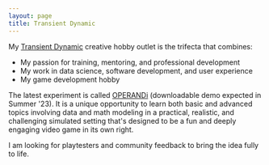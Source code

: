 ```yaml
---
layout: page
title: Transient Dynamic
---
```


My [Transient Dynamic](https://transient-dynamic.itch.io/) creative hobby outlet is the trifecta that combines:

 - My passion for training, mentoring, and professional development
 - My work in data science, software development, and user experience
 - My game development hobby

The latest experiment is called [OPERANDi](https://transient-dynamic.itch.io/operandi) (downloadable demo expected in Summer '23). It is a unique opportunity to learn both basic and advanced topics involving data and math modeling in a practical, realistic, and challenging simulated setting that's designed to be a fun and deeply engaging video game in its own right.

I am looking for playtesters and community feedback to bring the idea fully to life.

<script async data-uid="7eae2d282e" src="https://transient-dynamic.ck.page/7eae2d282e/index.js"></script>
